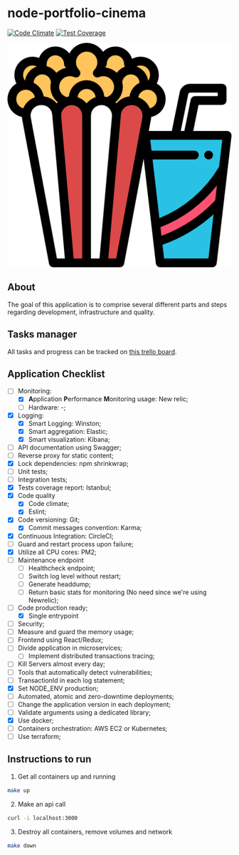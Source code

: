 # node-portfolio-cinema

[![Code Climate](https://codeclimate.com/github/augustovictor/node-portfolio-cinema/badges/gpa.svg)](https://codeclimate.com/github/augustovictor/node-portfolio-cinema)
[![Test Coverage](https://codeclimate.com/github/augustovictor/node-portfolio-cinema/badges/coverage.svg)](https://codeclimate.com/github/augustovictor/node-portfolio-cinema)

<p align="center">
    <img src="src/public/images/popcorn.png" />
</p>

## About
The goal of this application is to comprise several different parts and steps regarding development, infrastructure and quality.

## Tasks manager
All tasks and progress can be tracked on [this trello board](https://trello.com/b/Q54vZsrM/node-portfolio-cinema).

## Application Checklist
- [ ] Monitoring:
    - [x] **A**pplication **P**erformance **M**onitoring usage: New relic;
    - [ ] Hardware: -;
- [x] Logging:
    - [x] Smart Logging: Winston;
    - [x] Smart aggregation: Elastic;
    - [x] Smart visualization: Kibana;
- [ ] API documentation using Swagger;
- [ ] Reverse proxy for static content;
- [x] Lock dependencies: npm shrinkwrap;
- [ ] Unit tests;
- [ ] Integration tests;
- [x] Tests coverage report: Istanbul;
- [x] Code quality
    - [x] Code climate;
    - [x] Eslint;
- [x] Code versioning: Git;
    - [x] Commit messages convention: Karma;
- [x] Continuous Integration: CircleCI;
- [ ] Guard and restart process upon failure;
- [x] Utilize all CPU cores: PM2;
- [ ] Maintenance endpoint
    - [ ] Healthcheck endpoint;
    - [ ] Switch log level without restart;
    - [ ] Generate headdump;
    - [ ] Return basic stats for monitoring (No need since we're using Newrelic);
- [ ] Code production ready;
    - [x] Single entrypoint
- [ ] Security;
- [ ] Measure and guard the memory usage;
- [ ] Frontend using React/Redux;
- [ ] Divide application in microservices;
    - [ ] Implement distributed transactions tracing;
- [ ] Kill Servers almost every day;
- [ ] Tools that automatically detect vulnerabilities;
- [ ] TransactionId in each log statement;
- [x] Set NODE_ENV production;
- [ ] Automated, atomic and zero-downtime deployments;
- [ ] Change the application version in each deployment;
- [ ] Validate arguments using a dedicated library;
- [x] Use docker;
- [ ] Containers orchestration: AWS EC2 or Kubernetes;
- [ ] Use terraform;

## Instructions to run

1. Get all containers up and running
```sh
make up
```

2. Make an api call
```sh
curl -i localhost:3000
```

3. Destroy all containers, remove volumes and network
```sh
make down
```